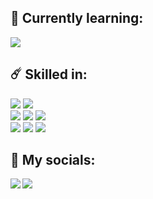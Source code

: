 ## 🎯 Currently learning:
![](https://img.shields.io/badge/Machine%20Learning-525252?style=flat&logo=googlecolab&logoColor=F9AB00)
</br>
## ☄️ Skilled in:
![](https://img.shields.io/badge/Adobe%20Photoshop-31A8FF?style=flat&logo=Adobe%20Photoshop&logoColor=black)
![](https://img.shields.io/badge/Adobe%20after%20affects-CF96FD?style=flat&logo=Adobe%20after%20effects&logoColor=393665)
</br>
![](https://img.shields.io/badge/Lua-2C2D72?style=flat&logo=lua&logoColor=white)
![](https://img.shields.io/badge/PostgreSQL-316192?style=flat&logo=postgresql&logoColor=white)
![](https://img.shields.io/badge/Python-3776AB?style=flat&logo=python&logoColor=white)
</br>
![](https://img.shields.io/badge/HTML5-E34F26?style=flat&logo=html5&logoColor=white)
![](https://img.shields.io/badge/CSS3-1572B6?style=flat&logo=css3&logoColor=white)
![](https://img.shields.io/badge/JavaScript-ffcc00?style=flat&logo=javascript&logoColor=black)
</br>
## 📌 My socials:
<a href="https://dsc.gg/revisione"><img align="left" src="https://img.shields.io/badge/Discord-7289DA?style=flat&logo=discord&logoColor=white"/></a>
<a href="https://www.youtube.com/c/xgorprod"><img align="left" src="https://img.shields.io/badge/YouTube-FF0000?style=flat&logo=youtube&logoColor=white)"/></a>
